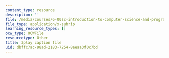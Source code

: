 ```yaml
---
content_type: resource
description: ''
file: /media/courses/6-00sc-introduction-to-computer-science-and-programming-spring-2011/dbffc7ac98ad218372548eeaa3f0c7bd_VqZBqoZgL7k.srt
file_type: application/x-subrip
learning_resource_types: []
ocw_type: OCWFile
resourcetype: Other
title: 3play caption file
uid: dbffc7ac-98ad-2183-7254-8eeaa3f0c7bd
---
```


